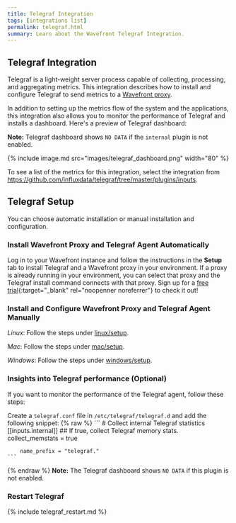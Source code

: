 ```yaml
---
title: Telegraf Integration
tags: [integrations list]
permalink: telegraf.html
summary: Learn about the Wavefront Telegraf Integration.
---
```

## Telegraf Integration

Telegraf is a light-weight server process capable of collecting, processing, and aggregating metrics. This integration describes how to install and configure Telegraf to send metrics to a [Wavefront proxy](https://docs.wavefront.com/proxies.html).

In addition to setting up the metrics flow of the system and the applications, this integration also allows you to monitor the performance of Telegraf and installs a dashboard. Here's a preview of Telegraf dashboard:

**Note:** Telegraf dashboard shows `NO DATA` if the `internal` plugin is not enabled.

{% include image.md src="images/telegraf_dashboard.png" width="80" %}


To see a list of the metrics for this integration, select the integration from <https://github.com/influxdata/telegraf/tree/master/plugins/inputs>.
## Telegraf Setup



You can choose automatic installation or manual installation and configuration.

### Install Wavefront Proxy and Telegraf Agent Automatically

Log in to your Wavefront instance and follow the instructions in the **Setup** tab to install Telegraf and a Wavefront proxy in your environment. If a proxy is already running in your environment, you can select that proxy and the Telegraf install command connects with that proxy. Sign up for a [free trial](http://wavefront.com/sign-up/?utm_source=docs.vmware.com&utm_medium=referral&utm_campaign=docs-front-page){:target="_blank" rel="noopenner noreferrer"} to check it out!

### Install and Configure Wavefront Proxy and Telegraf Agent Manually

*Linux*: Follow the steps under [linux/setup](../linux/setup).

*Mac*: Follow the steps under [mac/setup](../mac/setup).

*Windows*: Follow the steps under [windows/setup](../windows/setup).

### Insights into Telegraf performance (Optional)

If you want to monitor the performance of the Telegraf agent, follow these steps:

Create a `telegraf.conf` file in `/etc/telegraf/telegraf.d` and add the following snippet:
{% raw %}
    ```
    # Collect internal Telegraf statistics
    [[inputs.internal]]
      ## If true, collect Telegraf memory stats.
        collect_memstats = true

        name_prefix = "telegraf."
    ```
{% endraw %}
**Note:** The Telegraf dashboard shows `NO DATA` if this plugin is not enabled.

### Restart Telegraf

{% include telegraf_restart.md %}
